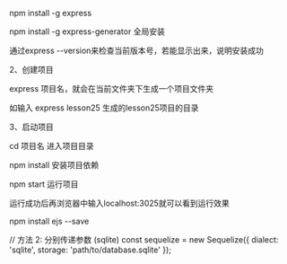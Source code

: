 npm install -g express

npm install -g express-generator 全局安装

通过express --version来检查当前版本号，若能显示出来，说明安装成功

2、创建项目

 express 项目名，就会在当前文件夹下生成一个项目文件夹

如输入 express lesson25 生成的lesson25项目的目录


3、启动项目

cd 项目名     进入项目目录

npm install   安装项目依赖

npm start     运行项目

 运行成功后再浏览器中输入localhost:3025就可以看到运行效果



 

 npm install ejs --save

 // 方法 2: 分别传递参数 (sqlite)
const sequelize = new Sequelize({
  dialect: 'sqlite',
  storage: 'path/to/database.sqlite'
});
